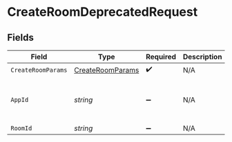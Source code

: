 # CreateRoomDeprecatedRequest


## Fields

| Field                                                       | Type                                                        | Required                                                    | Description                                                 | Example                                                     |
| ----------------------------------------------------------- | ----------------------------------------------------------- | ----------------------------------------------------------- | ----------------------------------------------------------- | ----------------------------------------------------------- |
| `CreateRoomParams`                                          | [CreateRoomParams](../../Models/Shared/CreateRoomParams.md) | :heavy_check_mark:                                          | N/A                                                         |                                                             |
| `AppId`                                                     | *string*                                                    | :heavy_minus_sign:                                          | N/A                                                         | app-af469a92-5b45-4565-b3c4-b79878de67d2                    |
| `RoomId`                                                    | *string*                                                    | :heavy_minus_sign:                                          | N/A                                                         | 2swovpy1fnunu                                               |
